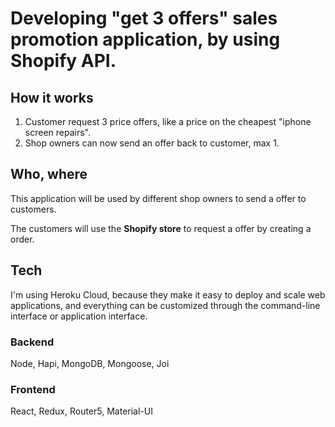 # Developing "get 3 offers" sales promotion application, by using Shopify API.

## How it works

1.  Customer request 3 price offers, like a price on the cheapest "iphone screen repairs".
2.  Shop owners can now send an offer back to customer, max 1.

## Who, where

This application will be used by different shop owners to send a offer to customers.

The customers will use the **Shopify store** to request a offer by creating a order.

## Tech

I'm using Heroku Cloud, because they make it easy to deploy and scale web applications, and everything can be customized through the command-line interface or application interface.

### Backend

Node, Hapi, MongoDB, Mongoose, Joi

### Frontend

React, Redux, Router5, Material-UI
